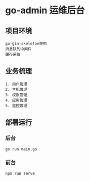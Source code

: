 # go-admin 运维后台


## 项目环境
```
go-gin-skeleton架构
消息队列中间件
缓存系统
```

## 业务梳理
```
1. 用户管理
2. 主机管理
3. 权限管理
4. 应用管理
5. 监控管理
```


## 部署运行

### 后台
```
go run main.go
```

### 前台
```
npm run serve
```